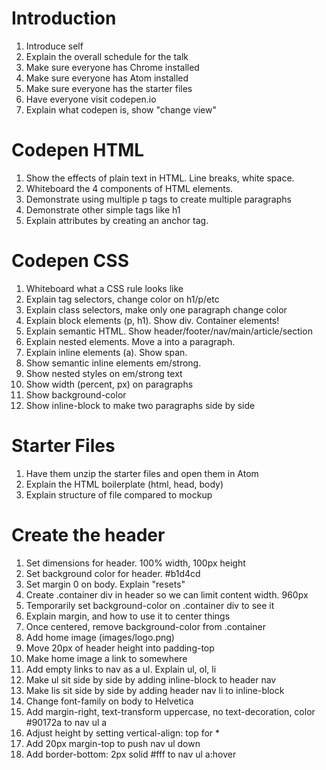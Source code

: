 # Introduction
1. Introduce self
2. Explain the overall schedule for the talk
3. Make sure everyone has Chrome installed
4. Make sure everyone has Atom installed
5. Make sure everyone has the starter files
6. Have everyone visit codepen.io
7. Explain what codepen is, show "change view"

# Codepen HTML
1. Show the effects of plain text in HTML. Line breaks, white space.
2. Whiteboard the 4 components of HTML elements.
3. Demonstrate using multiple p tags to create multiple paragraphs
4. Demonstrate other simple tags like h1
5. Explain attributes by creating an anchor tag.

# Codepen CSS
1. Whiteboard what a CSS rule looks like
2. Explain tag selectors, change color on h1/p/etc
3. Explain class selectors, make only one paragraph change color
4. Explain block elements (p, h1). Show div. Container elements!
5. Explain semantic HTML. Show header/footer/nav/main/article/section
6. Explain nested elements. Move a into a paragraph.
7. Explain inline elements (a). Show span.
8. Show semantic inline elements em/strong.
9. Show nested styles on em/strong text
10. Show width (percent, px) on paragraphs
11. Show background-color
12. Show inline-block to make two paragraphs side by side

# Starter Files
1. Have them unzip the starter files and open them in Atom
2. Explain the HTML boilerplate (html, head, body)
3. Explain structure of file compared to mockup

# Create the header
1. Set dimensions for header. 100% width, 100px height
2. Set background color for header. #b1d4cd
3. Set margin 0 on body. Explain "resets"
4. Create .container div in header so we can limit content width. 960px
5. Temporarily set background-color on .container div to see it
6. Explain margin, and how to use it to center things
7. Once centered, remove background-color from .container
8. Add home image (images/logo.png)
9. Move 20px of header height into padding-top
10. Make home image a link to somewhere
11. Add empty links to nav as a ul. Explain ul, ol, li
12. Make ul sit side by side by adding inline-block to header nav
13. Make lis sit side by side by adding header nav li to inline-block
14. Change font-family on body to Helvetica
15. Add margin-right, text-transform uppercase, no text-decoration, color #90172a to nav ul a
16. Adjust height by setting vertical-align: top for *
17. Add 20px margin-top to push nav ul down
18. Add border-bottom: 2px solid #fff to nav ul a:hover
